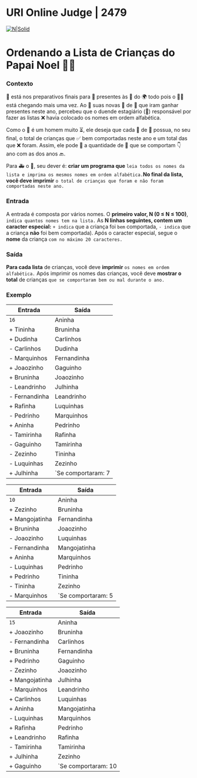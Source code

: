# URI Online Judge | 2479

[![N|Solid](https://cldup.com/dTxpPi9lDf.thumb.png)](https://nodesource.com/products/nsolid)

# Ordenando a Lista de Crianças do Papai Noel 🎅🎄

### Contexto

🎅 está nos preparativos finais para 🚀️ presentes às 👶 do 🌍 todo pois o 🎄🎁 está chegando mais uma vez. Ao 👀 suas novas 📄 de 👶 que iram ganhar presentes neste ano, percebeu que o duende estagiário (👹) responsável por fazer as listas ❌ havia colocado os nomes em ordem alfabética.

Como o 🎅 é um homem muito ⏳, ele deseja que cada 📄 de 👶 possua, no seu final, o total de crianças que ✅ bem comportadas neste ano e um total das que ❌ foram. Assim, ele pode  🔎  a quantidade de 👶 que se comportam 👇 ano com as dos anos 🔙.

Para 🚑 o 🎅, seu dever é: **criar um programa que** `leia todos os nomes da lista e imprima os mesmos nomes em ordem alfabética.`**No final da lista, você deve imprimir** `o total de crianças que foram e não foram comportadas neste ano.`

### Entrada

A entrada é composta por vários nomes. O **primeiro valor, N (0 ≤ N ≤ 100)**, `indica quantos nomes tem na lista.` As **N linhas seguintes, contem um caracter especial:** `+ indica` que a criança foi `bem` comportada, `- indica` que a criança **não** foi bem comportada). Após o caracter especial, segue o **nome** da criança `com no máximo 20 caracteres.`

### Saída
**Para cada lista** de crianças, você deve **imprimir** `os nomes em ordem alfabética.` Após imprimir os nomes das crianças, você deve **mostrar o total** de crianças `que se comportaram bem ou mal durante o ano.`

### Exemplo

| Entrada | Saída |
| ------ | ------ |
| `16` | Aninha |
| + Tininha | Bruninha |
| + Dudinha | Carlinhos |
| - Carlinhos | Dudinha |
| - Marquinhos | Fernandinha |
| + Joaozinho | Gaguinho |
| + Bruninha | Joaozinho |
| - Leandrinho | Julhinha |
| - Fernandinha | Leandrinho |
| + Rafinha | Luquinhas |
| - Pedrinho | Marquinhos |
| + Aninha | Pedrinho |
| - Tamirinha | Rafinha |
| - Gaguinho | Tamirinha |
| - Zezinho | Tininha |
| - Luquinhas | Zezinho |
| + Julhinha | `Se comportaram: 7 | Nao se comportaram: 9` |

| Entrada | Saída |
| ------ | ------ |
| `10` | Aninha  |
| + Zezinho |  Bruninha |
| + Mangojatinha | Fernandinha  |
| + Bruninha | Joaozinho  |
| - Joaozinho | Luquinhas  |
| - Fernandinha |  Mangojatinha |
| + Aninha | Marquinhos  |
| - Luquinhas |  Pedrinho |
| + Pedrinho | Tininha  |
| - Tininha |  Zezinho |
| - Marquinhos | `Se comportaram: 5 | Nao se comportaram: 5`  |

| Entrada | Saída |
| ------ | ------ |
| `15` | Aninha  |
| + Joaozinho | Bruninha  |
| - Fernandinha | Carlinhos  |
| + Bruninha | Fernandinha  |
| + Pedrinho |  Gaguinho |
| - Zezinho | Joaozinho  |
| + Mangojatinha |  Julhinha |
| - Marquinhos | Leandrinho  |
| + Carlinhos |  Luquinhas |
| + Aninha |  Mangojatinha |
| - Luquinhas |  Marquinhos |
| + Rafinha | Pedrinho  |
| + Leandrinho | Rafinha  |
| - Tamirinha |  Tamirinha |
| + Julhinha | Zezinho  |
| + Gaguinho | `Se comportaram: 10 | Nao se comportaram: 5`  |
